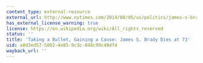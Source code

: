 ```yaml
---
content_type: external-resource
external_url: http://www.nytimes.com/2014/08/05/us/politics/james-s-brady-symbol-of-fight-for-gun-control-dies-at-73.html
has_external_license_warning: true
license: https://en.wikipedia.org/wiki/All_rights_reserved
status: ''
title: 'Taking a Bullet, Gaining a Cause: James S. Brady Dies at 73'
uid: a8d3ed57-5802-4e85-9c3c-048c99c40df4
wayback_url: ''
---
```

